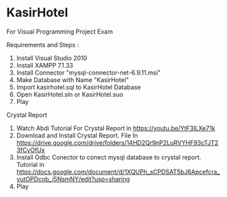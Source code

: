 # KasirHotel
For Visual Programming Project Exam

Requirements and Steps :
1. Install Visual Studio 2010
2. Install XAMPP 7.1.33
3. Install Connector "mysql-connector-net-6.9.11.msi"
4. Make Database with Name "KasirHotel"
5. Import kasirhotel.sql to KasirHotel Database
6. Open KasirHotel.sln or KasirHotel.suo
7. Play

Crystal Report
1. Watch Abdi Tutorial For Crystal Report in https://youtu.be/YtF3ILXe71k
2. Download and Install Crystal Report. File In https://drive.google.com/drive/folders/14HD2Qr9nP2LuRVYHF93cTJT23fCyOfUx
3. Install Odbc Conector to conect mysql database to crystal report. Tutorial in https://docs.google.com/document/d/1XQUPh_sCPDSAT5bJ6Apcefcra_yutOPDcob_j5NsmNY/edit?usp=sharing
4. Play
